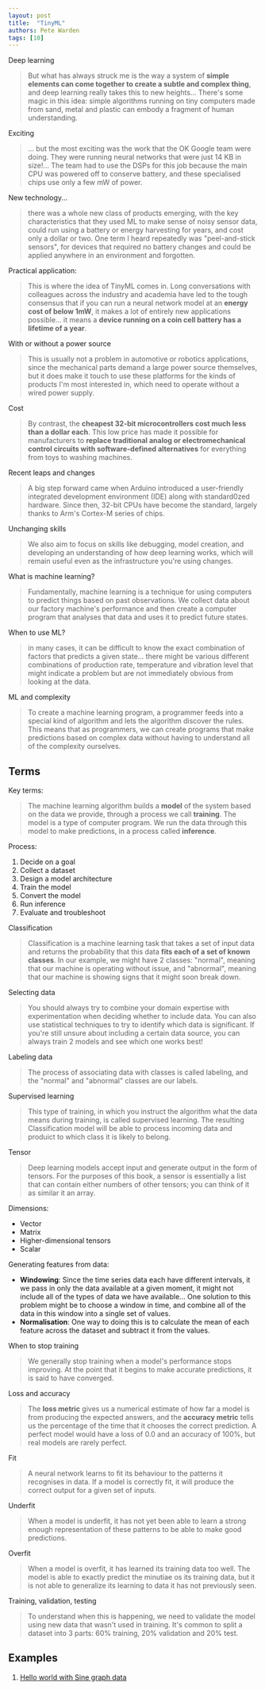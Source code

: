 ```yaml
---
layout: post
title:  "TinyML"
authors: Pete Warden
tags: [10]
---
```


Deep learning

> But what has always struck me is the way a system of **simple elements can come together to create a subtle and complex thing**, and deep learning really takes this to new heights... There's some magic in this idea: simple algorithms running on tiny computers made from sand, metal and plastic can embody a fragment of human understanding.

Exciting

> ... but the most exciting was the work that the OK Google team were doing. They were running neural networks that were just 14 KB in size!... The team had to use the DSPs for this job because the main CPU was powered off to conserve battery, and these specialised chips use only a few mW of power.

New technology...

> there was a whole new class of products emerging, with the key characteristics that they used ML to make sense of noisy sensor data, could run using a battery or energy harvesting for years, and cost only a dollar or two. One term I heard repeatedly was "peel-and-stick sensors", for devices that required no battery changes and could be applied anywhere in an environment and forgotten.

Practical application:

> This is where the idea of TinyML comes in. Long conversations with colleagues across the industry and academia have led to the tough consensus that if you can run a neural network model at an **energy cost of below 1mW**, it makes a lot of entirely new applications possible... it means a **device running on a coin cell battery has a lifetime of a year**.

With or without a power source

> This is usually not a problem in automotive or robotics applications, since the mechanical parts demand a large power source themselves, but it does make it touch to use these platforms for the kinds of products I'm most interested in, which need to operate without a wired power supply.

Cost

> By contrast, the **cheapest 32-bit microcontrollers cost much less than a dollar each**. This low price has made it possible for manufacturers to **replace traditional analog or electromechanical control circuits with software-defined alternatives** for everything from toys to washing machines.

Recent leaps and changes

> A big step forward came when Arduino introduced a user-friendly integrated development environment (IDE) along with standard0zed hardware. Since then, 32-bit CPUs have become the standard, largely thanks to Arm's Cortex-M series of chips.

Unchanging skills

> We also aim to focus on skills like debugging, model creation, and developing an understanding of how deep learning works, which will remain useful even as the infrastructure you're using changes.

What is machine learning?

> Fundamentally, machine learning is a technique for using computers to predict things based on past observations. We collect data about our factory machine's performance and then create a computer program that analyses that data and uses it to predict future states.

When to use ML?

> in many cases, it can be difficult to know the exact combination of factors that predicts a given state... there might be various different combinations of production rate, temperature and vibration level that might indicate a problem but are not immediately obvious from looking at the data.

ML and complexity

> To create a machine learning program, a programmer feeds into a special kind of algorithm and lets the algorithm discover the rules. This means that as programmers, we can create programs that make predictions based on complex data without having to understand all of the complexity ourselves.

## Terms

Key terms:

> The machine learning algorithm builds a **model** of the system based on the data we provide, through a process we call **training**. The model is a type of computer program. We run the data through this model to make predictions, in a process called **inference**.

Process:

1. Decide on a goal
1. Collect a dataset
1. Design a model architecture
1. Train the model
1. Convert the model
1. Run inference
1. Evaluate and troubleshoot

Classification

> Classification is a machine learning task that takes a set of input data and returns the probability that this data **fits each of a set of known classes**. In our example, we might have 2 classes: "normal", meaning that our machine is operating without issue, and "abnormal", meaning that our machine is showing signs that it might soon break down.

Selecting data

> You should always try to combine your domain expertise with experimentation when deciding whether to include data. You can also use statistical techniques to try to identify which data is significant. If you're still unsure about including a certain data source, you can always train 2 models and see which one works best!

Labeling data

> The process of associating data with classes is called labeling, and the "normal" and "abnormal" classes are our labels.

Supervised learning

> This type of training, in which you instruct the algorithm what the data means during training, is called supervised learning. The resulting Classification model will be able to process incoming data and produict to which class it is likely to belong.

Tensor

> Deep learning models accept input and generate output in the form of tensors. For the purposes of this book, a sensor is essentially a list that can contain either numbers of other tensors; you can think of it as similar it an array.

Dimensions:

- Vector
- Matrix
- Higher-dimensional tensors
- Scalar

Generating features from data:

- **Windowing**: Since the time series data each have different intervals, it we pass in only the data available at a given moment, it might not include all of the types of data we have available... One solution to this problem might be to choose a window in time, and combine all of the data in this window into a single set of values.
- **Normalisation**: One way to doing this is to calculate the mean of each feature across the dataset and subtract it from the values.

When to stop training

> We generally stop training when a model's performance stops improving. At the point that it begins to make accurate predictions, it is said to have converged.

Loss and accuracy

> The **loss metric** gives us a numerical estimate of how far a model is from producing the expected answers, and the **accuracy metric** tells us the percentage of the time that it chooses the correct prediction. A perfect model would have a loss of 0.0 and an accuracy of 100%, but real models are rarely perfect.

Fit

> A neural network learns to fit its behaviour to the patterns it recognises in data. If a model is correctly fit, it will produce the correct output for a given set of inputs.

Underfit

> When a model is underfit, it has not yet been able to learn a strong enough representation of these patterns to be able to make good predictions.

Overfit

> When a model is overfit, it has learned its training data too well. The model is able to exactly predict the minutiae os its training data, but it is not able to generalize its learning to data it has not previously seen.

Training, validation, testing

> To understand when this is happening, we need to validate the model using new data that wasn't used in training. It's common to split a dataset into 3 parts: 60% training, 20% validation and 20% test.

## Examples

1. [Hello world with Sine graph data](https://colab.research.google.com/github/tensorflow/tensorflow/blob/master/tensorflow/lite/micro/examples/hello_world/train/train_hello_world_model.ipynb)
